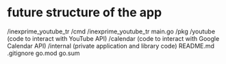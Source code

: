 # future structure of the app
/inexprime_youtube_tr
  /cmd
    /inexprime_youtube_tr
      main.go
  /pkg
    /youtube
      (code to interact with YouTube API)
    /calendar
      (code to interact with Google Calendar API)
  /internal
    (private application and library code)
  README.md
  .gitignore
  go.mod
  go.sum